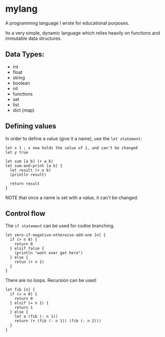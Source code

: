 # mylang

A programming language I wrote for educational purposes.

Its a very simple, dynamic language which relies heavily on functions and immutable data structures.

## Data Types:
- int
- float
- string
- boolean
- nil
- functions
- set
- list
- dict (map)

## Defining values
In order to define a value (give it a name), use the `let statement`:
```
let x 1 ; x now holds the value of 1, and can't be changed
let y true

let sum [a b] (+ a b)
let sum-and-print [a b] {
  let result (+ a b)
  (println result)

  return result
}
```

NOTE that once a name is set with a value, it can't be changed.

## Control flow
The `if statement` can be used for codne branching.

```
let zero-if-negative-otherwise-add-one [n] {
  if (> n 0) {
    return 0
  } elsif false {
    (println "wont ever get here")
  } else {
    retun (+ n 1)
  }
}
```

There are no loops. Recursion can be used:
```
let fib [n] {
  if (= n 0) {
    return 0
  } elsif (= n 1) {
    return 1
  } else {
    let a (fib (- n 1))
    return (+ (fib (- n 1)) (fib (- n 2)))
  }
}
```
